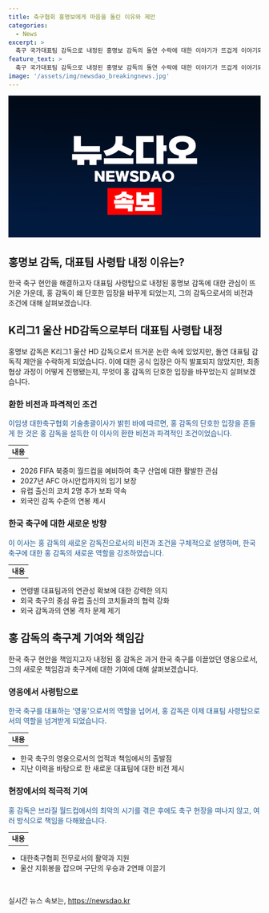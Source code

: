 ```yaml
---
title: 축구협회 홍명보에게 마음을 돌린 이유와 제안
categories:
  - News
excerpt: >
  축구 국가대표팀 감독으로 내정된 홍명보 감독의 돌연 수락에 대한 이야기가 뜨겁게 이야기되고 있습니다. 홍 감독은 감독직에 거절적인 입장을 보여 왔다가 갑작스럽게 수락한만큼, 그의 마음을 흔든 것은 무엇인지 호기심이 증폭되고 있습니다. 해외 유망 감독들과의 면담을 위해 유럽을 다녀온 이임생 대한축구협회 기술총괄이사가 홍 감독을 설득한 과정을 공개하여 호기심을 자아내고 있습니다. 또한, 홍 감독의 요구사항과 흔들림 없는 마음, 그리고 한국 축구에 대한 애정과 책임감에 대한 언급이 클릭 유발 요소로 작용하고 있습니다.
feature_text: >
  축구 국가대표팀 감독으로 내정된 홍명보 감독의 돌연 수락에 대한 이야기가 뜨겁게 이야기되고 있습니다. 홍 감독은 감독직에 거절적인 입장을 보여 왔다가 갑작스럽게 수락한만큼, 그의 마음을 흔든 것은 무엇인지 호기심이 증폭되고 있습니다. 해외 유망 감독들과의 면담을 위해 유럽을 다녀온 이임생 대한축구협회 기술총괄이사가 홍 감독을 설득한 과정을 공개하여 호기심을 자아내고 있습니다. 또한, 홍 감독의 요구사항과 흔들림 없는 마음, 그리고 한국 축구에 대한 애정과 책임감에 대한 언급이 클릭 유발 요소로 작용하고 있습니다.
image: '/assets/img/newsdao_breakingnews.jpg'
---
```


<p><img src="/assets/img/newsdao_breakingnews.jpg" alt="flaretime 속보" /></p>

<h2>홍명보 감독, 대표팀 사령탑 내정 이유는?</h2>

<p data-ke-size="size16">한국 축구 현안을 해결하고자 대표팀 사령탑으로 내정된 홍명보 감독에 대한 관심이 뜨거운 가운데, 홍 감독이 왜 단호한 입장을 바꾸게 되었는지, 그의 감독으로서의 비전과 조건에 대해 살펴보겠습니다.</p>

<h2>K리그1 울산 HD감독으로부터 대표팀 사령탑 내정</h2>

<p data-ke-size="size16">홍명보 감독은 K리그1 울산 HD 감독으로서 뜨거운 논란 속에 있었지만, 돌연 대표팀 감독직 제안을 수락하게 되었습니다. 이에 대한 공식 입장은 아직 발표되지 않았지만, 최종 협상 과정이 어떻게 진행됐는지, 무엇이 홍 감독의 단호한 입장을 바꾸었는지 살펴보겠습니다.</p>

<h3><b>환한 비전과 파격적인 조건</b></h3>

<p data-ke-size="size16"><span style="color: #1a5490;">이임생 대한축구협회 기술총괄이사가 밝힌 바에 따르면, 홍 감독의 단호한 입장을 흔들게 한 것은 홍 감독을 설득한 이 이사의 환한 비전과 파격적인 조건이었습니다.</span></p>

<table>
  <tr>
    <td style="text-align: center; height: 17px;"><b>내용</b></td>
  </tr>
</table>

<ul>
  <li>2026 FIFA 북중미 월드컵을 예비하여 축구 산업에 대한 활발한 관심</li>
  <li>2027년 AFC 아시안컵까지의 임기 보장</li>
  <li>유럽 출신의 코치 2명 추가 보좌 약속</li>
  <li>외국인 감독 수준의 연봉 제시</li>
</ul>

<h3>한국 축구에 대한 새로운 방향</h3>

<p data-ke-size="size16"><span style="color: #1a5490;">이 이사는 홍 감독의 새로운 감독진으로서의 비전과 조건을 구체적으로 설명하며, 한국 축구에 대한 홍 감독의 새로운 역할을 강조하였습니다.</span></p>

<table>
  <tr>
    <td style="text-align: center; height: 17px;"><b>내용</b></td>
  </tr>
</table>

<ul>
  <li>연령별 대표팀과의 연관성 확보에 대한 강력한 의지</li>
  <li>외국 축구의 중심 유럽 출신의 코치들과의 협력 강화</li>
  <li>외국 감독과의 연봉 격차 문제 제기</li>
</ul>

<h2>홍 감독의 축구계 기여와 책임감</h2>

<p data-ke-size="size16">한국 축구 현안을 책임지고자 내정된 홍 감독은 과거 한국 축구를 이끌었던 영웅으로서, 그의 새로운 책임감과 축구계에 대한 기여에 대해 살펴보겠습니다.</p>

<h3><b>영웅에서 사령탑으로</b></h3>

<p data-ke-size="size16"><span style="color: #1a5490;">한국 축구를 대표하는 '영웅'으로서의 역할을 넘어서, 홍 감독은 이제 대표팀 사령탑으로서의 역할을 넘겨받게 되었습니다.</span></p>

<table>
  <tr>
    <td style="text-align: center; height: 17px;"><b>내용</b></td>
  </tr>
</table>

<ul>
  <li>한국 축구의 영웅으로서의 업적과 책임에서의 출발점</li>
  <li>지난 이력을 바탕으로 한 새로운 대표팀에 대한 비전 제시</li>
</ul>

<h3>현장에서의 적극적 기여</h3>

<p data-ke-size="size16"><span style="color: #1a5490;">홍 감독은 브라질 월드컵에서의 최악의 시기를 겪은 후에도 축구 현장을 떠나지 않고, 여러 방식으로 책임을 다해왔습니다.</span></p>

<table>
  <tr>
    <td style="text-align: center; height: 17px;"><b>내용</b></td>
  </tr>
</table>

<ul>
  <li>대한축구협회 전무로서의 활약과 지원</li>
  <li>울산 지휘봉을 잡으며 구단의 우승과 2연패 이끌기</li>
</ul>

<p data-ke-size="size16">&nbsp;</p>
실시간 뉴스 속보는, <a href="https://newsdao.kr" rel="dofollow">https://newsdao.kr</a>


